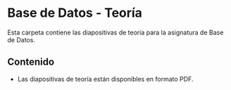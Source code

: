 # Base de Datos - Teoría

Esta carpeta contiene las diapositivas de teoría para la asignatura de Base de Datos.

## Contenido

- Las diapositivas de teoría están disponibles en formato PDF.

